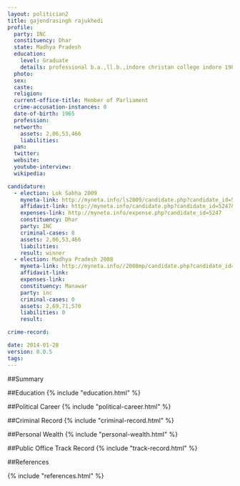 ```yaml
---
layout: politician2
title: gajendrasingh rajukhedi
profile: 
  party: INC
  constituency: Dhar
  state: Madhya Pradesh
  education: 
    level: Graduate
    details: professional b.a.,ll.b.,indore christan college indore 1988
  photo: 
  sex: 
  caste: 
  religion: 
  current-office-title: Member of Parliament
  crime-accusation-instances: 0
  date-of-birth: 1965
  profession: 
  networth: 
    assets: 2,06,53,466
    liabilities: 
  pan: 
  twitter: 
  website: 
  youtube-interview: 
  wikipedia: 

candidature: 
  - election: Lok Sabha 2009
    myneta-link: http://myneta.info/ls2009/candidate.php?candidate_id=5247
    affidavit-link: http://myneta.info/candidate.php?candidate_id=5247&scan=original
    expenses-link: http://myneta.info/expense.php?candidate_id=5247
    constituency: Dhar 
    party: INC
    criminal-cases: 0
    assets: 2,06,53,466
    liabilities: 
    result: winner 
  - election: Madhya Pradesh 2008
    myneta-link: http://myneta.info//2008mp/candidate.php?candidate_id=132
    affidavit-link: 
    expenses-link: 
    constituency: Manawar 
    party: inc
    criminal-cases: 0
    assets: 2,69,71,570
    liabilities: 0
    result:  

crime-record: 

date: 2014-01-28
version: 0.0.5
tags: 
---
```

##Summary


##Education
{% include "education.html" %}


##Political Career
{% include "political-career.html" %}


##Criminal Record
{% include "criminal-record.html" %}


##Personal Wealth
{% include "personal-wealth.html" %}


##Public Office Track Record
{% include "track-record.html" %}


##References


{% include "references.html" %}